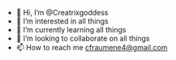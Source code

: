 - 👋 Hi, I’m @Creatrixgoddess
- 👀 I’m interested in all things
- 🌱 I’m currently learning all things
- 💞️ I’m looking to collaborate on all things
- 📫 How to reach me cfraumene4@gmail.com

<!---
Creatrixgoddess/Creatrixgoddess is a ✨ special ✨ repository because its `README.md` (this file) appears on your GitHub profile.
You can click the Preview link to take a look at your changes.
--->
